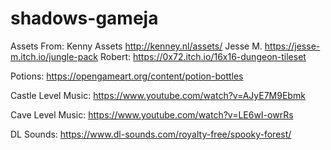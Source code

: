 # shadows-gameja

Assets From:
Kenny Assets http://kenney.nl/assets/
Jesse M. https://jesse-m.itch.io/jungle-pack
Robert: https://0x72.itch.io/16x16-dungeon-tileset

Potions: https://opengameart.org/content/potion-bottles

Castle Level Music: https://www.youtube.com/watch?v=AJyE7M9Ebmk

Cave Level Music: https://www.youtube.com/watch?v=LE6wI-owrRs

DL Sounds: https://www.dl-sounds.com/royalty-free/spooky-forest/
